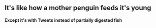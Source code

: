 ## It's like how a mother penguin feeds it's young
#### Except it's with Tweets instead of partially digested fish